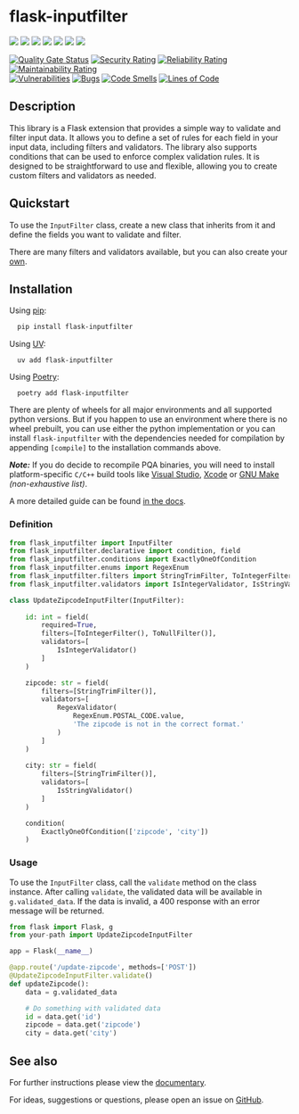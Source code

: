 # flask-inputfilter


[![](https://img.shields.io/pypi/v/flask-inputfilter?style=flat-square&label=version)](https://pypi.org/project/flask-inputfilter/)
[![](https://img.shields.io/pypi/pyversions/flask-inputfilter)](https://pypi.org/project/flask-inputfilter/)
[![](https://img.shields.io/github/license/LeanderCS/flask-inputfilter)](https://github.com/LeanderCS/flask-inputfilter/blob/main/LICENSE)
[![](https://img.shields.io/github/actions/workflow/status/LeanderCS/flask-inputfilter/test.yaml?branch=main&style=flat-square&label=tests)](https://github.com/LeanderCS/flask-inputfilter/actions)
[![](https://img.shields.io/coveralls/LeanderCS/flask-inputfilter/main.svg?style=flat-square&label=coverage)](https://coveralls.io/r/LeanderCS/flask-inputfilter)
[![](https://static.pepy.tech/badge/flask-inputfilter/month)](https://pypi.org/project/flask-inputfilter/)
[![](https://static.pepy.tech/badge/flask-inputfilter)](https://pypi.org/project/flask-inputfilter/)

[![Quality Gate Status](https://sonarcloud.io/api/project_badges/measure?project=LeanderCS_flask-inputfilter&metric=alert_status)](https://sonarcloud.io/summary/new_code?id=LeanderCS_flask-inputfilter)
[![Security Rating](https://sonarcloud.io/api/project_badges/measure?project=LeanderCS_flask-inputfilter&metric=security_rating)](https://sonarcloud.io/summary/new_code?id=LeanderCS_flask-inputfilter)
[![Reliability Rating](https://sonarcloud.io/api/project_badges/measure?project=LeanderCS_flask-inputfilter&metric=reliability_rating)](https://sonarcloud.io/summary/new_code?id=LeanderCS_flask-inputfilter)
[![Maintainability Rating](https://sonarcloud.io/api/project_badges/measure?project=LeanderCS_flask-inputfilter&metric=sqale_rating)](https://sonarcloud.io/summary/new_code?id=LeanderCS_flask-inputfilter)<br/>
[![Vulnerabilities](https://sonarcloud.io/api/project_badges/measure?project=LeanderCS_flask-inputfilter&metric=vulnerabilities)](https://sonarcloud.io/summary/new_code?id=LeanderCS_flask-inputfilter)
[![Bugs](https://sonarcloud.io/api/project_badges/measure?project=LeanderCS_flask-inputfilter&metric=bugs)](https://sonarcloud.io/summary/new_code?id=LeanderCS_flask-inputfilter)
[![Code Smells](https://sonarcloud.io/api/project_badges/measure?project=LeanderCS_flask-inputfilter&metric=code_smells)](https://sonarcloud.io/summary/new_code?id=LeanderCS_flask-inputfilter)
[![Lines of Code](https://sonarcloud.io/api/project_badges/measure?project=LeanderCS_flask-inputfilter&metric=ncloc)](https://sonarcloud.io/summary/new_code?id=LeanderCS_flask-inputfilter)


## Description

This library is a Flask extension that provides a simple way to validate and filter input data.
It allows you to define a set of rules for each field in your input data, including filters and validators.
The library also supports conditions that can be used to enforce complex validation rules.
It is designed to be straightforward to use and flexible, allowing you to create custom filters and validators as needed.


## Quickstart

To use the `InputFilter` class, create a new class that inherits from it and define the
fields you want to validate and filter.

There are many filters and validators available, but you can also create your [own](https://leandercs.github.io/flask-inputfilter/guides/create_own_components.html).


## Installation

Using [pip](https://pip.pypa.io/en/stable/getting-started/):
```bash
  pip install flask-inputfilter
```

Using [UV](https://docs.astral.sh/uv/):  
```shell
  uv add flask-inputfilter
```

Using [Poetry](https://python-poetry.org/docs/): 
```shell
  poetry add flask-inputfilter
```

There are plenty of wheels for all major environments and all supported python versions.
But if you happen to use an environment where there is no wheel prebuilt, you can use either 
the python implementation or you can install ``flask-inputfilter`` with the dependencies needed 
for compilation by appending ``[compile]`` to the installation commands above.

_**Note:**_ If you do decide to recompile PQA binaries, you will need to install platform-specific `C/C++` build 
tools like [Visual Studio](https://visualstudio.microsoft.com/), [Xcode](https://developer.apple.com/xcode/) or 
[GNU Make](https://www.gnu.org/software/make/) _(non-exhaustive list)_.

A more detailed guide can be found [in the docs](https://leandercs.github.io/flask-inputfilter/guides/compile.html).


### Definition

```python
from flask_inputfilter import InputFilter
from flask_inputfilter.declarative import condition, field
from flask_inputfilter.conditions import ExactlyOneOfCondition
from flask_inputfilter.enums import RegexEnum
from flask_inputfilter.filters import StringTrimFilter, ToIntegerFilter, ToNullFilter
from flask_inputfilter.validators import IsIntegerValidator, IsStringValidator, RegexValidator

class UpdateZipcodeInputFilter(InputFilter):
    
    id: int = field(
        required=True,
        filters=[ToIntegerFilter(), ToNullFilter()],
        validators=[
            IsIntegerValidator()
        ]
    )

    zipcode: str = field(
        filters=[StringTrimFilter()],
        validators=[
            RegexValidator(
                RegexEnum.POSTAL_CODE.value,
                'The zipcode is not in the correct format.'
            )
        ]
    )
    
    city: str = field(
        filters=[StringTrimFilter()],
        validators=[
            IsStringValidator()
        ]
    )

    condition(
        ExactlyOneOfCondition(['zipcode', 'city'])
    )
```


### Usage

To use the `InputFilter` class, call the `validate` method on the class instance.
After calling `validate`, the validated data will be available in `g.validated_data`.
If the data is invalid, a 400 response with an error message will be returned.

```python
from flask import Flask, g
from your-path import UpdateZipcodeInputFilter

app = Flask(__name__)

@app.route('/update-zipcode', methods=['POST'])
@UpdateZipcodeInputFilter.validate()
def updateZipcode():
    data = g.validated_data

    # Do something with validated data
    id = data.get('id')
    zipcode = data.get('zipcode')
    city = data.get('city')
```


## See also

For further instructions please view the [documentary](https://leandercs.github.io/flask-inputfilter).

For ideas, suggestions or questions, please open an issue on [GitHub](https://github.com/LeanderCS/flask-inputfilter).